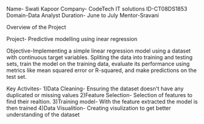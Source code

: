Name- Swati Kapoor 
Company- CodeTech IT solutions 
ID-CT08DS1853 
Domain-Data Analyst 
Duration- June to July 
Mentor-Sravani

Overview of the Project

Project- Predictive modelling using inear regression

Objective-Implementing a simple linear regression model using a dataset with continuous target variables. Spliting the data into training and testing sets, train the model on the training data, evaluate its performance using metrics like mean squared error or R-squared, and make predictions on the test set.

Key Activites- 
1)Data Cleaning- Ensuring the dataset doesn't have any duplicated or missing values 
2)Feature Selection- Selection of features to find their realtion.
3)Training model- With the feature extracted the model is then trained 
4)Data Visualition- Creating visulization to get better understanding of the dataset
